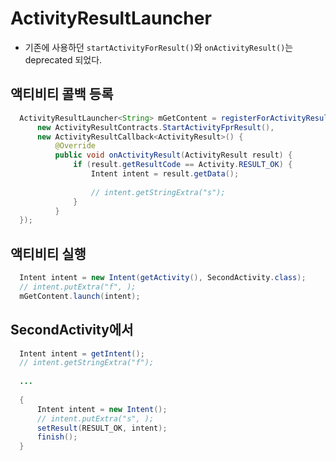 # ActivityResultLauncher

+ 기존에 사용하던 `startActivityForResult()`와 `onActivityResult()`는 deprecated 되었다.

## 액티비티 콜백 등록

```java
  ActivityResultLauncher<String> mGetContent = registerForActivityResult(
      new ActivityResultContracts.StartActivityFprResult(),
      new ActivityResultCallback<ActivityResult>() {
          @Override
          public void onActivityResult(ActivityResult result) {
              if (result.getResultCode == Activity.RESULT_OK) {
                  Intent intent = result.getData();
                  
                  // intent.getStringExtra("s");
              }
          }
  });
```

## 액티비티 실행

``` java
  Intent intent = new Intent(getActivity(), SecondActivity.class);
  // intent.putExtra("f", );
  mGetContent.launch(intent);
```

## SecondActivity에서

```java
  Intent intent = getIntent();
  // intent.getStringExtra("f");
  
  ...
  
  {
      Intent intent = new Intent();
      // intent.putExtra("s", );
      setResult(RESULT_OK, intent);
      finish();
  }
```
